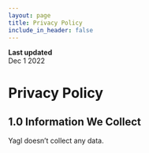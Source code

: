 ```yaml
---
layout: page
title: Privacy Policy
include_in_header: false
---
```


**Last updated**  
Dec 1 2022

# Privacy Policy

## 1.0 Information We Collect
Yagl doesn’t collect any data.
